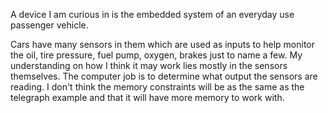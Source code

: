 A device I am curious in is the embedded system of an everyday use passenger vehicle. 

Cars have many sensors in them which are used as inputs to help monitor the oil, tire pressure, fuel pump, oxygen, brakes just to name a few. My understanding
on how I think it may work lies mostly in the sensors themselves. The computer job is to determine what output the sensors are reading. I don't think the memory constraints
will be as the same as the telegraph example and that it will have more memory to work with. 
